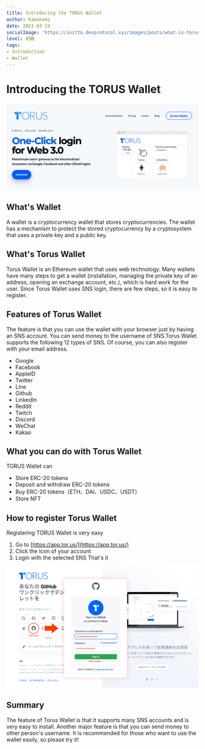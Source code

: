 ```yaml
---
title: Introducing the TORUS Wallet
author: Kawakami
date: 2021-03-19
socialImage: 'https://initto.devprotocol.xyz/images/posts/what-is-torus-wallet/ogp_en.png'
level: 初級
tags:
- Introduction
- Wallet
---
```


# Introducing the TORUS Wallet
![TORUS Wallet](/images/posts/what-is-torus-wallet/pic01.png)

## What's Wallet

A wallet is a cryptocurrency wallet that stores cryptocurrencies. The wallet has a mechanism to protect the stored cryptocurrency by a cryptosystem that uses a private key and a public key.

## What's Torus Wallet

Torus Wallet is an Ethereum wallet that uses web technology.
Many wallets have many steps to get a wallet (installation, managing the private key of an address, opening an exchange account, etc.), which is hard work for the user.
Since Torus Wallet uses SNS login, there are few steps, so it is easy to register.

## Features of Torus Wallet

The feature is that you can use the wallet with your browser just by having an SNS account. You can send money to the username of SNS.Torus Wallet supports the following 12 types of SNS. Of course, you can also register with your email address.
- Google
- Facebook
- AppleID
- Twitter
- Line
- Github
- LinkedIn
- Reddit
- Twitch
- Discord
- WeChat
- Kakao

## What you can do with Torus Wallet

TORUS Wallet can
- Store ERC-20 tokens
- Deposit and withdraw ERC-20 tokens
- Buy ERC-20 tokens（ETH、DAI、USDC、USDT）
- Store NFT

## How to register Torus Wallet

Registering TORUS Wallet is very easy
1. Go to [https://app.tor.us/](https://app.tor.us/) 
2. Click the icon of your account
3. Login with the selected SNS
That's it

![How to](/images/posts/what-is-torus-wallet/pic02_en.png)

## Summary

The feature of Torus Wallet is that it supports many SNS accounts and is very easy to install. Another major feature is that you can send money to other person's username. It is recommended for those who want to use the wallet easily, so please try it!
